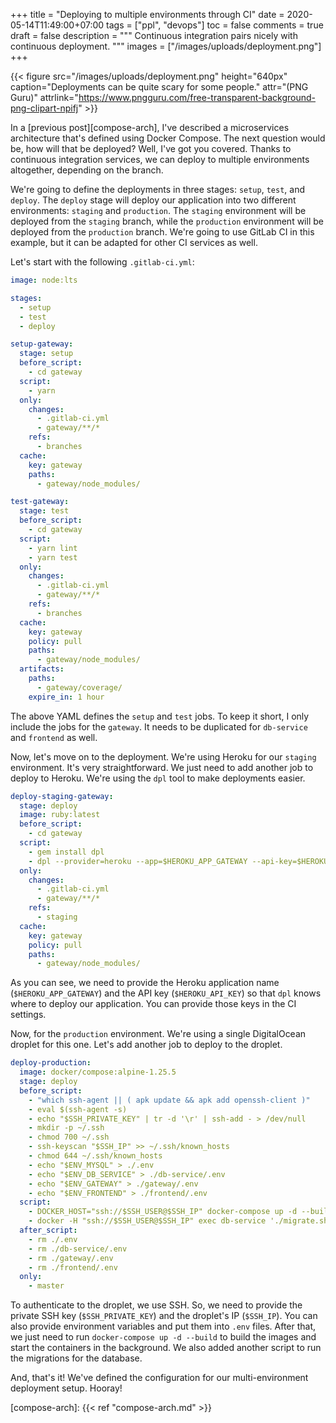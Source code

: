 +++
title = "Deploying to multiple environments through CI"
date = 2020-05-14T11:49:00+07:00
tags = ["ppl", "devops"]
toc = false
comments = true
draft = false
description = """
Continuous integration pairs nicely with continuous deployment.
"""
images = ["/images/uploads/deployment.png"]
+++

{{< figure src="/images/uploads/deployment.png"
height="640px"
caption="Deployments can be quite scary for some people."
attr="(PNG Guru)"
attrlink="https://www.pngguru.com/free-transparent-background-png-clipart-npifj" >}}

In a [previous post][compose-arch], I've described a microservices
architecture that's defined using Docker Compose. The next question
would be, how will that be deployed? Well, I've got you covered.
Thanks to continuous integration services, we can deploy to multiple
environments altogether, depending on the branch.

We're going to define the deployments in three stages: `setup`, `test`,
and `deploy`. The `deploy` stage will deploy our application into
two different environments: `staging` and `production`. The `staging`
environment will be deployed from the `staging` branch, while the
`production` environment will be deployed from the `production` branch.
We're going to use GitLab CI in this example, but it can be adapted
for other CI services as well.

Let's start with the following `.gitlab-ci.yml`:

```yml
image: node:lts

stages:
  - setup
  - test
  - deploy

setup-gateway:
  stage: setup
  before_script:
    - cd gateway
  script:
    - yarn
  only:
    changes:
      - .gitlab-ci.yml
      - gateway/**/*
    refs:
      - branches
  cache:
    key: gateway
    paths:
      - gateway/node_modules/

test-gateway:
  stage: test
  before_script:
    - cd gateway
  script:
    - yarn lint
    - yarn test
  only:
    changes:
      - .gitlab-ci.yml
      - gateway/**/*
    refs:
      - branches
  cache:
    key: gateway
    policy: pull
    paths:
      - gateway/node_modules/
  artifacts:
    paths:
      - gateway/coverage/
    expire_in: 1 hour
```

The above YAML defines the `setup` and `test` jobs. To keep it short, I
only include the jobs for the `gateway`. It needs to be duplicated for
`db-service` and `frontend` as well.

Now, let's move on to the deployment. We're using Heroku for our `staging`
environment. It's very straightforward. We just need to add another job
to deploy to Heroku. We're using the `dpl` tool to make deployments easier.

```yml
deploy-staging-gateway:
  stage: deploy
  image: ruby:latest
  before_script:
    - cd gateway
  script:
    - gem install dpl
    - dpl --provider=heroku --app=$HEROKU_APP_GATEWAY --api-key=$HEROKU_API_KEY
  only:
    changes:
      - .gitlab-ci.yml
      - gateway/**/*
    refs:
      - staging
  cache:
    key: gateway
    policy: pull
    paths:
      - gateway/node_modules/
```

As you can see, we need to provide the Heroku application name
(`$HEROKU_APP_GATEWAY`) and the API key (`$HEROKU_API_KEY`) so that `dpl`
knows where to deploy our application. You can provide those keys in the
CI settings.

Now, for the `production` environment. We're using a single DigitalOcean
droplet for this one. Let's add another job to deploy to the droplet.

```yml
deploy-production:
  image: docker/compose:alpine-1.25.5
  stage: deploy
  before_script:
    - "which ssh-agent || ( apk update && apk add openssh-client )"
    - eval $(ssh-agent -s)
    - echo "$SSH_PRIVATE_KEY" | tr -d '\r' | ssh-add - > /dev/null
    - mkdir -p ~/.ssh
    - chmod 700 ~/.ssh
    - ssh-keyscan "$SSH_IP" >> ~/.ssh/known_hosts
    - chmod 644 ~/.ssh/known_hosts
    - echo "$ENV_MYSQL" > ./.env
    - echo "$ENV_DB_SERVICE" > ./db-service/.env
    - echo "$ENV_GATEWAY" > ./gateway/.env
    - echo "$ENV_FRONTEND" > ./frontend/.env
  script:
    - DOCKER_HOST="ssh://$SSH_USER@$SSH_IP" docker-compose up -d --build
    - docker -H "ssh://$SSH_USER@$SSH_IP" exec db-service './migrate.sh'
  after_script:
    - rm ./.env
    - rm ./db-service/.env
    - rm ./gateway/.env
    - rm ./frontend/.env
  only:
    - master
```

To authenticate to the droplet, we use SSH. So, we need to provide the
private SSH key (`$SSH_PRIVATE_KEY`) and the droplet's IP (`$SSH_IP`).
You can also provide environment variables and put them into `.env` files.
After that, we just need to run `docker-compose up -d --build` to build
the images and start the containers in the background. We also added
another script to run the migrations for the database.

And, that's it! We've defined the configuration for our multi-environment
deployment setup. Hooray!

[compose-arch]: {{< ref "compose-arch.md" >}}
